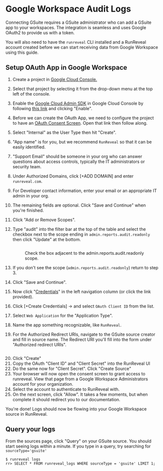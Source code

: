 # Google Workspace Audit Logs

Connecting GSuite requires a GSuite administrator who can add a GSuite app to your workspaces. The integration is seamless and uses Google OAuth2 to provide us with a token.

You will also need to have the `runreveal` CLI installed and a RunReveal account created before we can start receiving data from Google Workspace using this guide.

## Setup OAuth App in Google Workspace

1. Create a project in [Google Cloud Console.](https://developers.google.com/workspace/guides/create-project)
2. Select that project by selecting it from the drop-down menu at the top left of the console.
3. Enable the [Google Cloud Admin SDK](https://console.cloud.google.com/apis/library/admin.googleapis.com?supportedpurview=project) in Google Cloud Console by following [this link](https://console.cloud.google.com/apis/library/admin.googleapis.com?supportedpurview=project) and clicking "Enable".
4. Before we can create the OAuth App, we need to configure the project to have an [OAuth Consent Screen](https://console.cloud.google.com/apis/credentials/consent).  Open that link then follow along.
5. Select "Internal" as the User Type then hit "Create".
6. "App name" is for you, but we recommend `RunReveal` so that it can be easily identified.
7. "Support Email" should be someone in your org who can answer questions about access controls, typically the IT administrators or security team.
8. Under Authorized Domains, click \[+ADD DOMAIN] and enter `runreveal.com`.
9. For Developer contact information, enter your email or an appropriate IT admin in your org.
10. The remaining fields are optional.  Click "Save and Continue" when you're finished.
11. Click "Add or Remove Scopes".
12. Type "audit" into the filter bar at the top of the table and select the checkbox next to the scope ending in `admin.reports.audit.readonly` then click "Update" at the bottom.



    <figure><img src="../../.gitbook/assets/Screenshot 2023-07-09 at 5.37.19 PM.png" alt=""><figcaption><p>Check the box adjacent to the admin.reports.audit.readonly scope.</p></figcaption></figure>
13. If you don't see the scope (`admin.reports.audit.readonly`) return to step 3.
14. Click "Save and Continue".
15. Now click "[Credentials](https://console.cloud.google.com/apis/credentials?)" in the left navigation column (or click the link provided).
16. Click \[+Create Credentials] -> and select `OAuth Client ID` from the list.
17. Select `Web Application` for the "Application Type".
18. Name the app something recognizable, like `RunReveal`.
19. For the Authorized Redirect URIs, navigate to the GSuite source creator and fill in source name. The Redirect URI  you'll fill into the form under "Authorized redirect URIs".

<figure><img src="../../.gitbook/assets/image (15).png" alt=""><figcaption></figcaption></figure>

20. Click "Create"
21. Copy the OAuth "Client ID" and "Client Secret" into the RunReveal UI
22. Do the same now for "Client Secret".  Click "Create Source"
23. Your browser will now open the consent screen to grant access to runreveal.  View that page from a Google Workspace Administrators account for your organization.
24. Select the account to authenticate to RunReveal with.
25. On the next screen, click "Allow".  It takes a few moments, but when complete it should redirect you to our documentation.&#x20;

You're done!  Logs should now be flowing into your Google Workspace source in RunReveal.

## Query your logs

From the sources page, click "Query" on your GSuite source. You should start seeing logs within a minute. If you type in a query, try searching for `sourceType='gsuite'`



```
$ runreveal logs
rr> SELECT * FROM runreveal_logs WHERE sourceType = 'gsuite' LIMIT 1;
```
